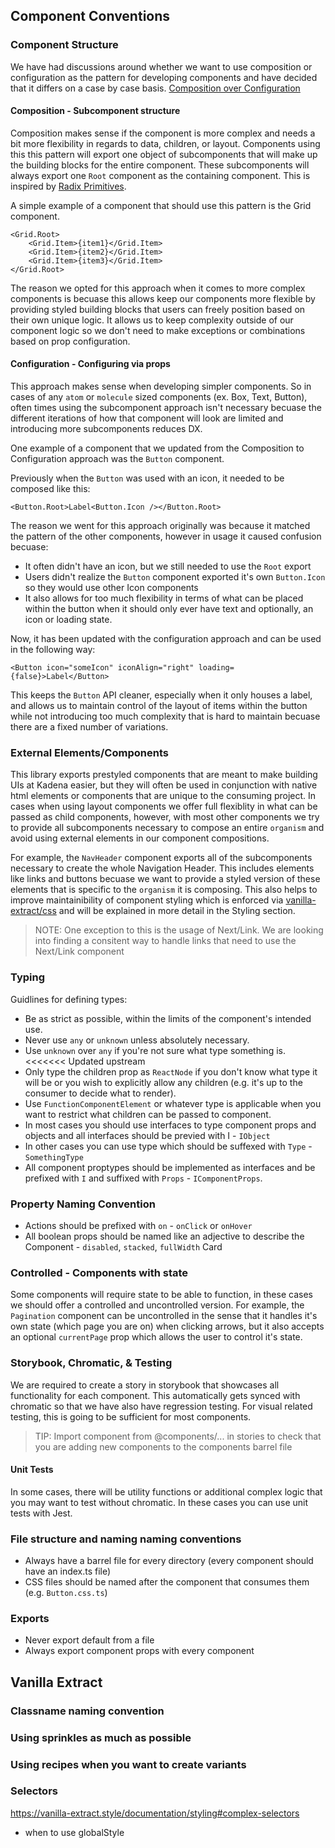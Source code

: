 ## Component Conventions

### Component Structure

We have had discussions around whether we want to use composition or
configuration as the pattern for developing components and have decided that it
differs on a case by case basis. [Composition over Configuration][1]

#### Composition - Subcomponent structure

Composition makes sense if the component is more complex and needs a bit more
flexibility in regards to data, children, or layout. Components using this this
pattern will export one object of subcomponents that will make up the building
blocks for the entire component. These subcomponents will always export one
`Root` component as the containing component. This is inspired by [Radix
Primitives][2].

A simple example of a component that should use this pattern is the Grid
component.

```jsonc
<Grid.Root>
    <Grid.Item>{item1}</Grid.Item>
    <Grid.Item>{item2}</Grid.Item>
    <Grid.Item>{item3}</Grid.Item>
</Grid.Root>
```

The reason we opted for this approach when it comes to more complex components
is becuase this allows keep our components more flexible by providing styled
building blocks that users can freely position based on their own unique logic.
It allows us to keep complexity outside of our component logic so we don't need
to make exceptions or combinations based on prop configuration.

#### Configuration - Configuring via props

This approach makes sense when developing simpler components. So in cases of any
`atom` or `molecule` sized components (ex. Box, Text, Button), often times using
the subcomponent approach isn't necessary becuase the different iterations of
how that component will look are limited and introducing more subcomponents
reduces DX.

One example of a component that we updated from the Composition to Configuration
approach was the `Button` component.

Previously when the `Button` was used with an icon, it needed to be composed
like this:

```jsonc
<Button.Root>Label<Button.Icon /></Button.Root>
```

The reason we went for this approach originally was because it matched the
pattern of the other components, however in usage it caused confusion becuase:

- It often didn't have an icon, but we still needed to use the `Root` export
- Users didn't realize the `Button` component exported it's own `Button.Icon` so
  they would use other Icon components
- It also allows for too much flexibility in terms of what can be placed within
  the button when it should only ever have text and optionally, an icon or
  loading state.

Now, it has been updated with the configuration approach and can be used in the
following way:

```jsonc
<Button icon="someIcon" iconAlign="right" loading={false}>Label</Button>
```

This keeps the `Button` API cleaner, especially when it only houses a label, and
allows us to maintain control of the layout of items within the button while not
introducing too much complexity that is hard to maintain becuase there are a
fixed number of variations.

### External Elements/Components

This library exports prestyled components that are meant to make building UIs at
Kadena easier, but they will often be used in conjunction with native html
elements or components that are unique to the consuming project. In cases when
using layout components we offer full flexiblity in what can be passed as child
components, however, with most other components we try to provide all
subcomponents necessary to compose an entire `organism` and avoid using external
elements in our component compositions.

For example, the `NavHeader` component exports all of the subcomponents
necessary to create the whole Navigation Header. This includes elements like
links and buttons becuase we want to provide a styled version of these elements
that is specific to the `organism` it is composing. This also helps to improve
maintainibility of component styling which is enforced via
[vanilla-extract/css][3] and will be explained in more detail in the Styling
section.

> NOTE: One exception to this is the usage of Next/Link. We are looking into
> finding a consitent way to handle links that need to use the Next/Link
> component

### Typing

Guidlines for defining types:

- Be as strict as possible, within the limits of the component's intended use.
- Never use `any` or `unknown` unless absolutely necessary.
- Use `unknown` over `any` if you're not sure what type something is. <<<<<<<
  Updated upstream
- Only type the children prop as `ReactNode` if you don't know what type it will
  be or you wish to explicitly allow any children (e.g. it's up to the consumer
  to decide what to render).
- Use `FunctionComponentElement` or whatever type is applicable when you want to
  restrict what children can be passed to component.
- In most cases you should use interfaces to type component props and objects
  and all interfaces should be previed with I - `IObject`
- In other cases you can use type which should be suffexed with `Type` -
  `SomethingType`
- All component proptypes should be implemented as interfaces and be prefixed
  with `I` and suffixed with `Props` - `IComponentProps`.

### Property Naming Convention

- Actions should be prefixed with `on` - `onClick` or `onHover`
- All boolean props should be named like an adjective to describe the
  Component - `disabled`, `stacked`, `fullWidth` Card

### Controlled - Components with state

Some components will require state to be able to function, in these cases we
should offer a controlled and uncontrolled version. For example, the
`Pagination` component can be uncontrolled in the sense that it handles it's own
state (which page you are on) when clicking arrows, but it also accepts an
optional `currentPage` prop which allows the user to control it's state.

### Storybook, Chromatic, & Testing

We are required to create a story in storybook that showcases all functionality
for each component. This automatically gets synced with chromatic so that we
have also have regression testing. For visual related testing, this is going to
be sufficient for most components.

> TIP: Import component from @components/... in stories to check that you are
> adding new components to the components barrel file

#### Unit Tests

In some cases, there will be utility functions or additional complex logic that
you may want to test without chromatic. In these cases you can use unit tests
with Jest.

### File structure and naming naming conventions

- Always have a barrel file for every directory (every component should have an
  index.ts file)
- CSS files should be named after the component that consumes them (e.g.
  `Button.css.ts`)

### Exports

- Never export default from a file
- Always export component props with every component

## Vanilla Extract

### Classname naming convention

### Using sprinkles as much as possible

### Using recipes when you want to create variants

### Selectors

https://vanilla-extract.style/documentation/styling#complex-selectors

- when to use globalStyle

[1]:
  https://dev.to/anuradha9712/configuration-vs-composition-design-reusable-components-5h1f
[2]: https://www.radix-ui.com/primitives
[3]: https://vanilla-extract.style/
